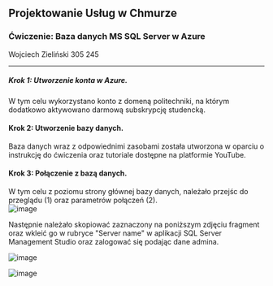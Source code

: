 ## Projektowanie Usług w Chmurze 
### Ćwiczenie: Baza danych MS SQL Server w Azure
Wojciech Zieliński
305 245

---

##### Krok 1: Utworzenie konta w Azure.
W tym celu wykorzystano konto z domeną politechniki, na którym dodatkowo aktywowano darmową subskrypcję studencką. 

#### Krok 2: Utworzenie bazy danych.
Baza danych wraz z odpowiednimi zasobami została utworzona w oparciu o instrukcję do ćwiczenia oraz tutoriale dostępne na platformie YouTube.

#### Krok 3: Połączenie z bazą danych.
W tym celu z poziomu strony głównej bazy danych, należało przejśc do przeglądu (1) oraz parametrów połączeń (2).  
![image](https://github.com/WojciechZ04/PUCH_lab/assets/120134082/409f180b-69e4-40ad-9529-c566a310cf85)

Następnie należało skopiować zaznaczony na poniższym zdjęciu fragment oraz wkleić go w rubryce "Server name" w aplikacji SQL Server Management Studio oraz zalogować się podając dane admina.

![image](https://github.com/WojciechZ04/PUCH_lab/assets/120134082/80370780-860e-4f31-bf75-1581bf697eed)

![image](https://github.com/WojciechZ04/PUCH_lab/assets/120134082/d3212031-2eb7-4e60-b2b1-f74a1599b563)



